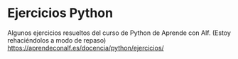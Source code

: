 # Ejercicios Python
Algunos ejercicios resueltos del curso de Python de Aprende con Alf. (Estoy rehaciéndolos a modo de repaso)
https://aprendeconalf.es/docencia/python/ejercicios/
